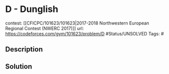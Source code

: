 # D - Dunglish

contest: [[CFICPC/101623/101623|2017-2018 Northwestern European Regional Contest (NWERC 2017)]]
url: https://codeforces.com/gym/101623/problem/D
#Status/UNSOLVED
Tags: #

## Description

## Solution

